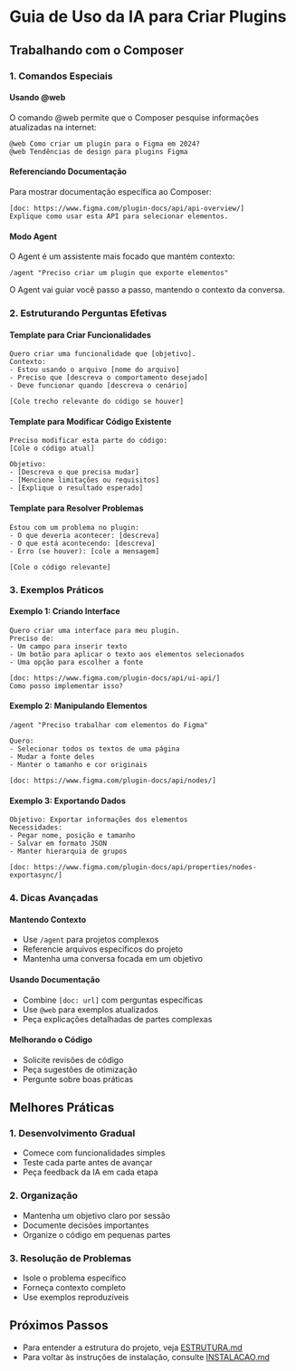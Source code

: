 # Guia de Uso da IA para Criar Plugins


## Trabalhando com o Composer

### 1. Comandos Especiais

#### Usando @web
O comando @web permite que o Composer pesquise informações atualizadas na internet:
```
@web Como criar um plugin para o Figma em 2024?
@web Tendências de design para plugins Figma
```

#### Referenciando Documentação
Para mostrar documentação específica ao Composer:
```
[doc: https://www.figma.com/plugin-docs/api/api-overview/]
Explique como usar esta API para selecionar elementos.
```

#### Modo Agent
O Agent é um assistente mais focado que mantém contexto:
```
/agent "Preciso criar um plugin que exporte elementos"
```
O Agent vai guiar você passo a passo, mantendo o contexto da conversa.

### 2. Estruturando Perguntas Efetivas

#### Template para Criar Funcionalidades
```
Quero criar uma funcionalidade que [objetivo].
Contexto:
- Estou usando o arquivo [nome do arquivo]
- Preciso que [descreva o comportamento desejado]
- Deve funcionar quando [descreva o cenário]

[Cole trecho relevante do código se houver]
```

#### Template para Modificar Código Existente
```
Preciso modificar esta parte do código:
[Cole o código atual]

Objetivo:
- [Descreva o que precisa mudar]
- [Mencione limitações ou requisitos]
- [Explique o resultado esperado]
```

#### Template para Resolver Problemas
```
Estou com um problema no plugin:
- O que deveria acontecer: [descreva]
- O que está acontecendo: [descreva]
- Erro (se houver): [cole a mensagem]

[Cole o código relevante]
```

### 3. Exemplos Práticos

#### Exemplo 1: Criando Interface
```
Quero criar uma interface para meu plugin.
Preciso de:
- Um campo para inserir texto
- Um botão para aplicar o texto aos elementos selecionados
- Uma opção para escolher a fonte

[doc: https://www.figma.com/plugin-docs/api/ui-api/]
Como posso implementar isso?
```

#### Exemplo 2: Manipulando Elementos
```
/agent "Preciso trabalhar com elementos do Figma"

Quero:
- Selecionar todos os textos de uma página
- Mudar a fonte deles
- Manter o tamanho e cor originais

[doc: https://www.figma.com/plugin-docs/api/nodes/]
```

#### Exemplo 3: Exportando Dados
```
Objetivo: Exportar informações dos elementos
Necessidades:
- Pegar nome, posição e tamanho
- Salvar em formato JSON
- Manter hierarquia de grupos

[doc: https://www.figma.com/plugin-docs/api/properties/nodes-exportasync/]
```

### 4. Dicas Avançadas

#### Mantendo Contexto
- Use `/agent` para projetos complexos
- Referencie arquivos específicos do projeto
- Mantenha uma conversa focada em um objetivo

#### Usando Documentação
- Combine `[doc: url]` com perguntas específicas
- Use `@web` para exemplos atualizados
- Peça explicações detalhadas de partes complexas

#### Melhorando o Código
- Solicite revisões de código
- Peça sugestões de otimização
- Pergunte sobre boas práticas

## Melhores Práticas

### 1. Desenvolvimento Gradual
- Comece com funcionalidades simples
- Teste cada parte antes de avançar
- Peça feedback da IA em cada etapa

### 2. Organização
- Mantenha um objetivo claro por sessão
- Documente decisões importantes
- Organize o código em pequenas partes

### 3. Resolução de Problemas
- Isole o problema específico
- Forneça contexto completo
- Use exemplos reproduzíveis

## Próximos Passos
- Para entender a estrutura do projeto, veja [ESTRUTURA.md](ESTRUTURA.md)
- Para voltar às instruções de instalação, consulte [INSTALACAO.md](INSTALACAO.md)
